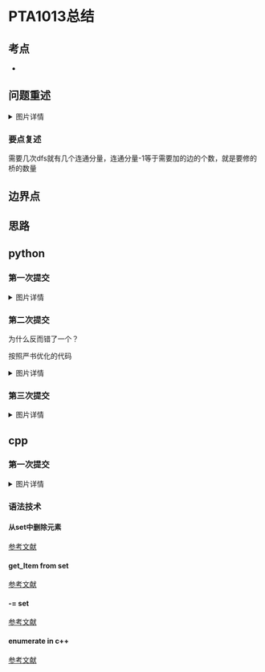 # PTA1013总结
## 考点
+ 


## 问题重述
<details><summary>图片详情</summary><img src="https://raw.githubusercontent.com/ednow/cloudimg/main/githubio/20210822143252.png" alt="找不到图片(Image not found)" onerror="this.onerror=null;this.src='https://gitee.com/ednow/cloudimg/raw/main/githubio/20210822143252.png';" /></details>

### 要点复述
需要几次dfs就有几个连通分量，连通分量-1等于需要加的边的个数，就是要修的桥的数量

## 边界点

## 思路

## python
### 第一次提交
<details><summary>图片详情</summary><img src="https://raw.githubusercontent.com/ednow/cloudimg/main/githubio/20210822155854.png" alt="找不到图片(Image not found)" onerror="this.onerror=null;this.src='https://gitee.com/ednow/cloudimg/raw/main/githubio/20210822155854.png';" /></details>


### 第二次提交
为什么反而错了一个？

按照严书优化的代码

<details><summary>图片详情</summary><img src="https://raw.githubusercontent.com/ednow/cloudimg/main/githubio/20210822155551.png" alt="找不到图片(Image not found)" onerror="this.onerror=null;this.src='https://gitee.com/ednow/cloudimg/raw/main/githubio/20210822155551.png';" /></details>

### 第三次提交
<details><summary>图片详情</summary><img src="https://raw.githubusercontent.com/ednow/cloudimg/main/githubio/20210822161839.png" alt="找不到图片(Image not found)" onerror="this.onerror=null;this.src='https://gitee.com/ednow/cloudimg/raw/main/githubio/20210822161839.png';" /></details>

## cpp

### 第一次提交
<details><summary>图片详情</summary><img src="https://raw.githubusercontent.com/ednow/cloudimg/main/githubio/20210822165635.png" alt="找不到图片(Image not found)" onerror="this.onerror=null;this.src='https://gitee.com/ednow/cloudimg/raw/main/githubio/20210822165635.png';" /></details>

### 语法技术

#### 从set中删除元素
[参考文献](https://www.cnblogs.com/nxopen2018/p/10957679.html)

#### get_Item from set
[参考文献](https://stackoverflow.com/questions/2540950/access-an-element-in-a-set)

#### -= set
[参考文献](https://stackoverflow.com/questions/6087388/c-equivalent-of-python-difference-update)

#### enumerate in c++
[参考文献](https://stackoverflow.com/questions/10962290/how-to-find-the-index-of-current-object-in-range-based-for-loop)